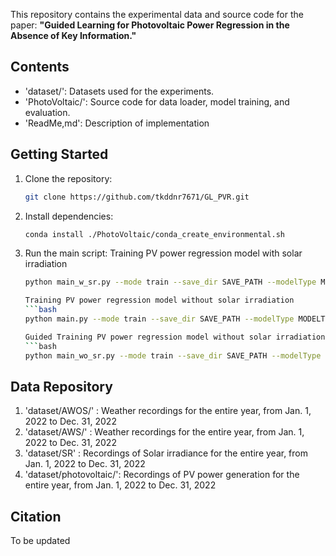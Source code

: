 This repository contains the experimental data and source code for the paper:
**"Guided Learning for Photovoltaic Power Regression in the Absence of Key Information."**

## Contents
- 'dataset/': Datasets used for the experiments.
- 'PhotoVoltaic/': Source code for data loader, model training, and evaluation.
- 'ReadMe,md': Description of implementation

## Getting Started
1. Clone the repository:
   ```bash
   git clone https://github.com/tkddnr7671/GL_PVR.git

2. Install dependencies:
   ```bash
   conda install ./PhotoVoltaic/conda_create_environmental.sh

3. Run the main script:
   Training PV power regression model with solar irradiation
   ```bash
   python main_w_sr.py --mode train --save_dir SAVE_PATH --modelType MODELTYPE --loc_ID 105 --nLayers 3 --seqLeng SEQUENCE_LENGTH

   Training PV power regression model without solar irradiation
   ```bash
   python main.py --mode train --save_dir SAVE_PATH --modelType MODELTYPE --loc_ID 105 --nLayers 3 --seqLeng SEQUENCE_LENGTH

   Guided Training PV power regression model without solar irradiation [proposed] 
   ```bash
   python main_wo_sr.py --mode train --save_dir SAVE_PATH --modelType MODELTYPE --loc_ID 105 --nLayers 3 --seqLeng SEQUENCE_LENGTH

## Data Repository 
1. 'dataset/AWOS/' : Weather recordings for the entire year, from Jan. 1, 2022 to Dec. 31, 2022
2. 'dataset/AWS/'  : Weather recordings for the entire year, from Jan. 1, 2022 to Dec. 31, 2022
3. 'dataset/SR'    : Recordings of Solar irradiance for the entire year, from Jan. 1, 2022 to Dec. 31, 2022
4. 'dataset/photovoltaic/':  Recordings of PV power generation for the entire year, from Jan. 1, 2022 to Dec. 31, 2022

## Citation
To be updated

   
   
